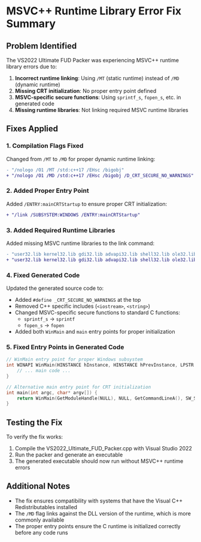# MSVC++ Runtime Library Error Fix Summary

## Problem Identified
The VS2022 Ultimate FUD Packer was experiencing MSVC++ runtime library errors due to:

1. **Incorrect runtime linking**: Using `/MT` (static runtime) instead of `/MD` (dynamic runtime)
2. **Missing CRT initialization**: No proper entry point defined
3. **MSVC-specific secure functions**: Using `sprintf_s`, `fopen_s`, etc. in generated code
4. **Missing runtime libraries**: Not linking required MSVC runtime libraries

## Fixes Applied

### 1. Compilation Flags Fixed
Changed from `/MT` to `/MD` for proper dynamic runtime linking:
```diff
- "/nologo /O1 /MT /std:c++17 /EHsc /bigobj"
+ "/nologo /O1 /MD /std:c++17 /EHsc /bigobj /D_CRT_SECURE_NO_WARNINGS"
```

### 2. Added Proper Entry Point
Added `/ENTRY:mainCRTStartup` to ensure proper CRT initialization:
```diff
+ "/link /SUBSYSTEM:WINDOWS /ENTRY:mainCRTStartup"
```

### 3. Added Required Runtime Libraries
Added missing MSVC runtime libraries to the link command:
```diff
- "user32.lib kernel32.lib gdi32.lib advapi32.lib shell32.lib ole32.lib"
+ "user32.lib kernel32.lib gdi32.lib advapi32.lib shell32.lib ole32.lib msvcrt.lib vcruntime140.lib ucrt.lib"
```

### 4. Fixed Generated Code
Updated the generated source code to:

- Added `#define _CRT_SECURE_NO_WARNINGS` at the top
- Removed C++ specific includes (`<iostream>`, `<string>`)
- Changed MSVC-specific secure functions to standard C functions:
  - `sprintf_s` → `sprintf`
  - `fopen_s` → `fopen`
- Added both `WinMain` and `main` entry points for proper initialization

### 5. Fixed Entry Points in Generated Code
```c
// WinMain entry point for proper Windows subsystem
int WINAPI WinMain(HINSTANCE hInstance, HINSTANCE hPrevInstance, LPSTR lpCmdLine, int nCmdShow) {
    // ... main code ...
}

// Alternative main entry point for CRT initialization
int main(int argc, char* argv[]) {
    return WinMain(GetModuleHandle(NULL), NULL, GetCommandLineA(), SW_SHOWNORMAL);
}
```

## Testing the Fix

To verify the fix works:

1. Compile the VS2022_Ultimate_FUD_Packer.cpp with Visual Studio 2022
2. Run the packer and generate an executable
3. The generated executable should now run without MSVC++ runtime errors

## Additional Notes

- The fix ensures compatibility with systems that have the Visual C++ Redistributables installed
- The `/MD` flag links against the DLL version of the runtime, which is more commonly available
- The proper entry points ensure the C runtime is initialized correctly before any code runs